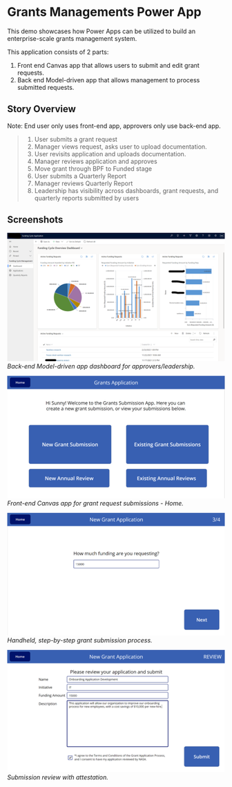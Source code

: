 # Grants Managements Power App

This demo showcases how Power Apps can be utilized to build an enterprise-scale grants management system. 

This application consists of 2 parts: 
1. Front end Canvas app that allows users to submit and edit grant requests.
2. Back end Model-driven app that allows management to process submitted requests.

## Story Overview 
Note: End user only uses front-end app, approvers only use back-end app.
>1. User submits a grant request
>2. Manager views request, asks user to upload documentation.
>3. User revisits application and uploads documentation.
>4. Manager reviews application and approves 
>5. Move grant through BPF to Funded stage
>6. User submits a Quarterly Report
>7. Manager reviews Quarterly Report
>8. Leadership has visibility across dashboards, grant requests, and quarterly reports submitted by users 

## Screenshots
![overview image](screenshots/model_driven_dashboard.png)
_Back-end Model-driven app dashboard for approvers/leadership._


![overview image](screenshots/canvas_home.png)
_Front-end Canvas app for grant request submissions - Home._


![overview image](screenshots/canvas_submission_funding_scr.png)
_Handheld, step-by-step grant submission process._


![overview image](screenshots/canvas_submission_review.png)
_Submission review with attestation._

